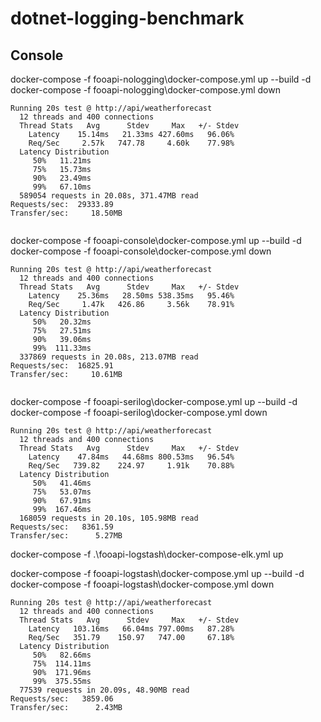 # dotnet-logging-benchmark

## Console



docker-compose -f fooapi-nologging\docker-compose.yml up --build -d 
docker-compose -f fooapi-nologging\docker-compose.yml down

```text
Running 20s test @ http://api/weatherforecast
  12 threads and 400 connections
  Thread Stats   Avg      Stdev     Max   +/- Stdev
    Latency    15.14ms   21.33ms 427.60ms   96.06%
    Req/Sec     2.57k   747.78     4.60k    77.98%
  Latency Distribution
     50%   11.21ms
     75%   15.73ms
     90%   23.49ms
     99%   67.10ms
  589054 requests in 20.08s, 371.47MB read
Requests/sec:  29333.89
Transfer/sec:     18.50MB


```

docker-compose -f fooapi-console\docker-compose.yml up --build -d 
docker-compose -f fooapi-console\docker-compose.yml down

```text
Running 20s test @ http://api/weatherforecast
  12 threads and 400 connections
  Thread Stats   Avg      Stdev     Max   +/- Stdev
    Latency    25.36ms   28.50ms 538.35ms   95.46%
    Req/Sec     1.47k   426.86     3.56k    78.91%
  Latency Distribution
     50%   20.32ms
     75%   27.51ms
     90%   39.06ms
     99%  111.33ms
  337869 requests in 20.08s, 213.07MB read
Requests/sec:  16825.91
Transfer/sec:     10.61MB


```


docker-compose -f fooapi-serilog\docker-compose.yml up --build -d 
docker-compose -f fooapi-serilog\docker-compose.yml down

```text
Running 20s test @ http://api/weatherforecast
  12 threads and 400 connections
  Thread Stats   Avg      Stdev     Max   +/- Stdev
    Latency    47.84ms   44.68ms 800.53ms   96.54%
    Req/Sec   739.82    224.97     1.91k    70.88%
  Latency Distribution
     50%   41.46ms
     75%   53.07ms
     90%   67.91ms
     99%  167.46ms
  168059 requests in 20.10s, 105.98MB read
Requests/sec:   8361.59
Transfer/sec:      5.27MB

```
docker-compose -f .\fooapi-logstash\docker-compose-elk.yml up

docker-compose -f fooapi-logstash\docker-compose.yml up --build -d 
docker-compose -f fooapi-logstash\docker-compose.yml down

```text
Running 20s test @ http://api/weatherforecast
  12 threads and 400 connections
  Thread Stats   Avg      Stdev     Max   +/- Stdev
    Latency   103.16ms   66.04ms 797.00ms   87.28%
    Req/Sec   351.79    150.97   747.00     67.18%
  Latency Distribution
     50%   82.66ms
     75%  114.11ms
     90%  171.96ms
     99%  375.55ms
  77539 requests in 20.09s, 48.90MB read
Requests/sec:   3859.06
Transfer/sec:      2.43MB

```